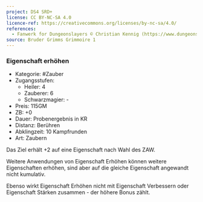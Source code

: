 ```yaml
---
project: DS4 SRD+
license: CC BY-NC-SA 4.0
licence-ref: https://creativecommons.org/licenses/by-nc-sa/4.0/
references: 
  - Fanwerk for Dungeonslayers © Christian Kennig (https://www.dungeonslayers.net/)
source: Bruder Grimms Grimmoire 1
---
```


### Eigenschaft erhöhen

- Kategorie: #Zauber
- Zugangsstufen:
  - Heiler: 4
  - Zauberer: 6
  - Schwarzmagier: -
- Preis: 115GM
- ZB: +0
- Dauer: Probenergebnis in KR
- Distanz: Berühren
- Abklingzeit: 10 Kampfrunden
- Art: Zaubern

Das Ziel erhält +2 auf eine Eigenschaft nach Wahl des ZAW.

Weitere Anwendungen von Eigenschaft Erhöhen können weitere Eigenschaften erhöhen, sind aber auf die gleiche Eigenschaft angewandt nicht kumulativ.

Ebenso wirkt Eigenschaft Erhöhen nicht mit Eigenschaft Verbessern oder Eigenschaft Stärken zusammen - der höhere Bonus zählt.

